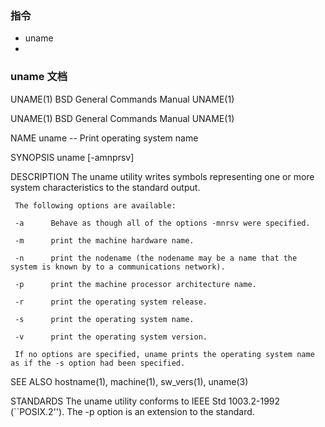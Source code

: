 ### 指令
- uname 
- 


### uname 文档
UNAME(1)                  BSD General Commands Manual                 UNAME(1)

UNAME(1)                  BSD General Commands Manual                 UNAME(1)

NAME
     uname -- Print operating system name

SYNOPSIS
     uname [-amnprsv]

DESCRIPTION
     The uname utility writes symbols representing one or more system characteristics to the standard output.

     The following options are available:

     -a      Behave as though all of the options -mnrsv were specified.

     -m      print the machine hardware name.

     -n      print the nodename (the nodename may be a name that the system is known by to a communications network).

     -p      print the machine processor architecture name.

     -r      print the operating system release.

     -s      print the operating system name.

     -v      print the operating system version.

     If no options are specified, uname prints the operating system name as if the -s option had been specified.

SEE ALSO
     hostname(1), machine(1), sw_vers(1), uname(3)

STANDARDS
     The uname utility conforms to IEEE Std 1003.2-1992 (``POSIX.2'').  The -p option is an extension to the standard.
